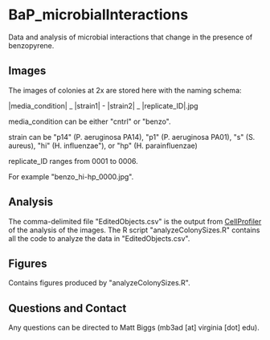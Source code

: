 # BaP_microbialInteractions
Data and analysis of microbial interactions that change in the presence of benzopyrene.

## Images
The images of colonies at 2x are stored here with the naming schema:

|media_condition| _ |strain1| - |strain2| _ |replicate_ID|.jpg

media_condition can be either "cntrl" or "benzo".

strain can be "p14" (P. aeruginosa PA14), "p1" (P. aeruginosa PA01), "s" (S. aureus), "hi" (H. influenzae"), or "hp" (H. parainfluenzae)

replicate_ID ranges from 0001 to 0006.

For example "benzo_hi-hp_0000.jpg".

## Analysis
The comma-delimited file "EditedObjects.csv" is the output from [CellProfiler](http://cellprofiler.org/) of the analysis of the images. 
The R script "analyzeColonySizes.R" contains all the code to analyze the data in "EditedObjects.csv".

## Figures
Contains figures produced by "analyzeColonySizes.R".

## Questions and Contact
Any questions can be directed to Matt Biggs (mb3ad [at] virginia [dot] edu).

